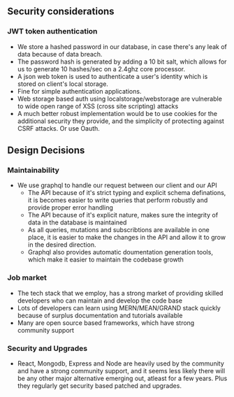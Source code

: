 

## Security considerations

### JWT token authentication

- We store a hashed password in our database, in case there's any leak of data because of data breach. 
- The password hash is generated by adding a 10 bit salt, which allows for us to generate 10 hashes/sec on a 2.4ghz core processor.
- A json web token is used to authenticate a user's identity which is stored on client's local storage.
- Fine for simple authentication applications.
- Web storage based auth using localstorage/webstorage are vulnerable to wide open range of XSS (cross site scripting) attacks
- A much better robust implementation would be to use cookies for the additional security they provide, and the simplicity of 	     	 protecting against CSRF attacks. Or use Oauth.


## Design Decisions

### Maintainability

- We use graphql to handle our request between our client and our API
	- The API because of it's strict typing and explicit schema definations, it is becomes easier to write 
	  queries that perform robustly and provide proper error handling
	- The API because of it's explicit nature, makes sure the integrity of data in the database is maintained
	- As all queries, mutations and subscribtions are available in one place, it is easier to make the changes 
	   in the API and allow it to grow in the desired direction.
	- Graphql also provides automatic doumentation generation tools, which make it easier to maintain the codebase growth


### Job market

- The tech stack that we employ, has a strong market of providing skilled developers who can maintain and develop the code base
- Lots of developers can learn using MERN/MEAN/GRAND stack quickly because of surplus documentation and tutorials available
- Many are open source based frameworks, which have strong community support

### Security and Upgrades

- React, Mongodb, Express and Node are heavily used by the community and have a strong community support, and it seems less
likely there will be any other major alternative emerging out, atleast for a few years. Plus they regularly get security based patched and upgrades.
